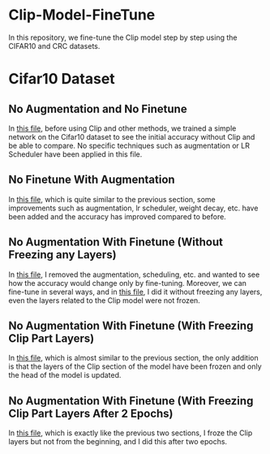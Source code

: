 # Clip-Model-FineTune
In this repository, we fine-tune the Clip model step by step using the CIFAR10 and CRC datasets.

# Cifar10 Dataset
## No Augmentation and No Finetune
In [this file](./Cifar10FineTune/1-NoFineTuneNoAugmentation.ipynb), before using Clip and other methods, we trained a simple network on the Cifar10 dataset to see the initial accuracy without Clip and be able to compare. No specific techniques such as augmentation or LR Scheduler have been applied in this file.
## No Finetune With Augmentation
In [this file](./Cifar10FineTune/2-NoFineTuneWIthAugmentation.ipynb), which is quite similar to the previous section, some improvements such as augmentation, lr scheduler, weight decay, etc. have been added and the accuracy has improved compared to before.
## No Augmentation With Finetune (Without Freezing any Layers)
In [this file](./Cifar10FineTune/3-NoAugmentationWithFineTune.ipynb), I removed the augmentation, scheduling, etc. and wanted to see how the accuracy would change only by fine-tuning. Moreover, we can fine-tune in several ways, and in [this file](./Cifar10FineTune/3-NoAugmentationWithFineTune.ipynb), I did it without freezing any layers, even the layers related to the Clip model were not frozen.
## No Augmentation With Finetune (With Freezing Clip Part Layers)
In [this file](./Cifar10FineTune/4-NoAugmentationWithFineTune.ipynb), which is almost similar to the previous section, the only addition is that the layers of the Clip section of the model have been frozen and only the head of the model is updated.
## No Augmentation With Finetune (With Freezing Clip Part Layers After 2 Epochs)
In [this file](./Cifar10FineTune/5-NoAugmentationWithFineTune.ipynb), which is exactly like the previous two sections, I froze the Clip layers but not from the beginning, and I did this after two epochs.
